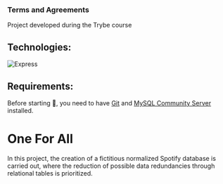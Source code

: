 ### Terms and Agreements

Project developed during the Trybe course

## Technologies:
![Express](https://img.shields.io/badge/mysql-blue?style=for-the-badge&logo=mysql&logoColor=white)

## Requirements:
Before starting :checkered_flag:, you need to have [Git](https://git-scm.com) and [MySQL Community Server](https://dev.mysql.com) installed.
# One For All

In this project, the creation of a fictitious normalized Spotify database is carried out, where the reduction of possible data redundancies through relational tables is prioritized.
